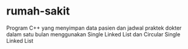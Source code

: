 # rumah-sakit
Program C++ yang menyimpan data pasien dan jadwal praktek dokter dalam satu bulan menggunakan Single Linked List dan Circular Single Linked List
